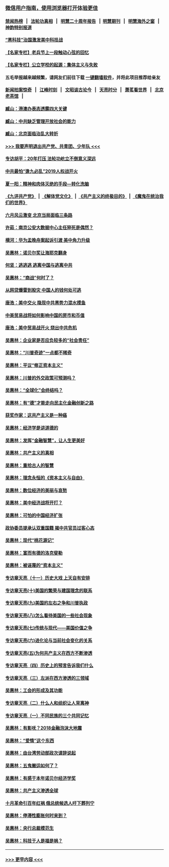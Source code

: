 ### [微信用户指南，使用浏览器打开体验更佳](https://github.com/gfw-breaker/banned-news1/blob/master/indexes/wechat-guide.md?t=0)
#### [禁闻热榜](热点新闻.md?t=0)  &nbsp;&nbsp;|&nbsp;&nbsp; [法轮功真相](https://github.com/gfw-breaker/truth/blob/master/README.md?t=0) &nbsp;&nbsp;|&nbsp;&nbsp; [明慧二十周年报告](https://github.com/gfw-breaker/mh-reports/blob/master/README.md?t=0) &nbsp;&nbsp;|&nbsp;&nbsp;[明慧期刊](https://github.com/gfw-breaker/mh-qikan) &nbsp;&nbsp;|&nbsp;&nbsp; [明慧海外之窗](https://github.com/gfw-breaker/mh-news/blob/master/README.md?t=0) &nbsp;&nbsp;|&nbsp;&nbsp; [神韵特别报道](https://github.com/gfw-breaker/mh-news/blob/master/shenyun.md?t=0)
#### [“黑科技”治国激发美中科技战](../pages/nsc423/n11638056.md?t=02041401) 
#### [【名家专栏】老兵节上一段触动心弦的回忆](../pages/nsc423/n11646016.md?t=02041401) 
#### [【名家专栏】公立学校的起源：集体主义与失败](../pages/nsc423/n11601833.md?t=02041401) 
#### 五毛举报越来越频繁，请网友们前往下载 [一键翻墙软件](https://github.com/gfw-breaker/ssr-accounts)，并将此项目推荐给亲友
#### [新闻拍案惊奇](https://github.com/gfw-breaker/banned-news1/blob/master/pages/link4.md) &nbsp;&nbsp;|&nbsp;&nbsp; [江峰时刻](https://github.com/gfw-breaker/banned-news1/blob/master/pages/link4.md) &nbsp;&nbsp;|&nbsp;&nbsp; [文昭谈古论今](https://github.com/gfw-breaker/banned-news1/blob/master/pages/link4.md) &nbsp;&nbsp;|&nbsp;&nbsp; [天亮时分](https://github.com/gfw-breaker/banned-news1/blob/master/pages/link4.md) &nbsp;&nbsp;|&nbsp;&nbsp; [萧茗看世界](https://github.com/gfw-breaker/banned-news1/blob/master/pages/link4.md) &nbsp;&nbsp;|&nbsp;&nbsp; [北京老茶馆](https://github.com/gfw-breaker/banned-news1/blob/master/pages/link4.md) &nbsp;&nbsp;|&nbsp;&nbsp; 
#### [臧山：港澳办表态透露四大关键](../pages/nsc423/n11421628.md?t=02041401) 
#### [臧山：中共缺乏管理开放社会的能力](../pages/nsc423/n11407457.md?t=02041401) 
#### [臧山：北京面临治乱大转折](../pages/nsc423/n11406895.md?t=02041401) 
#### [>>> 我要声明退出共产党、共青团、少年队 <<<](https://github.com/begood0513/goodnews/blob/master/quit/letter.md) 
#### [专访胡平：20年打压 法轮功屹立不倒意义深远](../pages/nsc423/n11398800.md?t=02041401) 
#### [中共最怕“逢九必乱”2019人权战开火](../pages/nsc423/n11385248.md?t=02041401) 
#### [夏一阳：精神和肉体灭绝的手段—转化洗脑](../pages/nsc423/n11368250.md?t=02041401) 
#### [《九评共产党》](https://github.com/begood0513/9ping.md/blob/master/README.md) &nbsp;|&nbsp; [《解体党文化》](../../../../jtdwh.md/blob/master/README.md)  &nbsp;|&nbsp; [《共产主义的终极目的》](../../../../gczydzjmd.md/blob/master/README.md) &nbsp;|&nbsp; [《魔鬼在统治我们的世界》](../../../../mgztzwmdsj.md/blob/master/README.md) 
#### [六月风云激变 北京当局面临三条路](../pages/nsc423/n11313668.md?t=02041401) 
#### [许茹：南京公安大数据中心主任猝死是偶然？](../pages/nsc423/n11064744.md?t=02041401) 
#### [横河：华为孟晚舟案起诉引渡 美中角力升级](../pages/nsc423/n11027230.md?t=02041401) 
#### [吴惠林：诺贝尔奖让海耶克翻身](../pages/nsc423/n10890049.md?t=02041401) 
#### [何坚：逃逃逃 逃离中国与逃离中共](../pages/nsc423/n10592891.md?t=02041401) 
#### [吴惠林：“商战”何时了？](../pages/nsc423/n10573558.md?t=02041401) 
#### [从网贷爆雷到股灾 中国人的钱何处可逃](../pages/nsc423/n10572800.md?t=02041401) 
#### [唐浩：美中交火 隐现中共黑势力混水摸鱼](../pages/nsc423/n10544040.md?t=02041401) 
#### [中美贸易战将如何影响中国的房市和币值](../pages/nsc423/n10543697.md?t=02041401) 
#### [唐浩：美中贸易战开火 烧出中共危机](../pages/nsc423/n10540126.md?t=02041401) 
#### [吴惠林：企业家是否应负较多的“社会责任”](../pages/nsc423/n10535022.md?t=02041401) 
#### [吴惠林：“川普奇迹”一点都不稀奇](../pages/nsc423/n10512808.md?t=02041401) 
#### [吴惠林：平议“修正资本主义”](../pages/nsc423/n10495724.md?t=02041401) 
#### [吴惠林：川普的外交政策可预测吗？](../pages/nsc423/n10462387.md?t=02041401) 
#### [吴惠林：“全球化”会终结吗？](../pages/nsc423/n10452838.md?t=02041401) 
#### [吴惠林：有“德”才能走向民主化金融创新之路](../pages/nsc423/n10432292.md?t=02041401) 
#### [获奖作家：这共产主义是一种癌](../pages/nsc423/n10431541.md?t=02041401) 
#### [吴惠林：经济学是讲道德的](../pages/nsc423/n10398014.md?t=02041401) 
#### [吴惠林：发挥“金融智慧”，让人生更美好](../pages/nsc423/n10375019.md?t=02041401) 
#### [吴惠林：共产主义的真相](../pages/nsc423/n10351394.md?t=02041401) 
#### [吴惠林：重拾古人的智慧](../pages/nsc423/n10337691.md?t=02041401) 
#### [吴惠林：理念永恒的《资本主义与自由》](../pages/nsc423/n10316274.md?t=02041401) 
#### [吴惠林：数位经济的美丽与哀愁](../pages/nsc423/n10292946.md?t=02041401) 
#### [吴惠林：美中经济战将开打？](../pages/nsc423/n10258825.md?t=02041401) 
#### [吴惠林：可怕的中国经济扩张](../pages/nsc423/n10219147.md?t=02041401) 
#### [政协委员提承认双重国籍 揭中共官员过客心态](../pages/nsc423/n10208809.md?t=02041401) 
#### [吴惠林：现代“桃花源记”](../pages/nsc423/n10185234.md?t=02041401) 
#### [吴惠林：富而有德的洛克斐勒](../pages/nsc423/n10142264.md?t=02041401) 
#### [吴惠林：被诬蔑的“资本主义”](../pages/nsc423/n10124816.md?t=02041401) 
#### [专访章天亮（十一）历史大戏 上天自有安排](../pages/nsc423/n10094905.md?t=02041401) 
#### [专访章天亮(十)美国的繁荣与建国理念的联系](../pages/nsc423/n10094899.md?t=02041401) 
#### [专访章天亮(九)美国的左右之争和川普执政](../pages/nsc423/n10094889.md?t=02041401) 
#### [专访章天亮(八)怎么看待美国的一些社会现象](../pages/nsc423/n10094857.md?t=02041401) 
#### [专访章天亮(七)传统与现代——美国价值之争](../pages/nsc423/n10093140.md?t=02041401) 
#### [专访章天亮(六)进化论与当前社会变化的关系](../pages/nsc423/n10092036.md?t=02041401) 
#### [专访章天亮(五)为何共产主义在西方不断渗透](../pages/nsc423/n10083620.md?t=02041401) 
#### [专访章天亮（四）历史上的预言告诉我们什么](../pages/nsc423/n10083606.md?t=02041401) 
#### [专访章天亮（三）左派在西方渗透的三领域](../pages/nsc423/n10081115.md?t=02041401) 
#### [吴惠林：工会的形成及其功能](../pages/nsc423/n10080633.md?t=02041401) 
#### [专访章天亮（二）什么人和组织让人背离神](../pages/nsc423/n10076637.md?t=02041401) 
#### [专访章天亮（一）不同民族的三个共同记忆](../pages/nsc423/n10074188.md?t=02041401) 
#### [吴惠林：有影呒？2018金融泡沫大地震](../pages/nsc423/n10040534.md?t=02041401) 
#### [吴惠林：“爱情”这个东西](../pages/nsc423/n10019423.md?t=02041401) 
#### [吴惠林：由台湾劳动部政次请辞说起](../pages/nsc423/n9979679.md?t=02041401) 
#### [吴惠林：五鬼搬运如何了？](../pages/nsc423/n9925338.md?t=02041401) 
#### [吴惠林：有感于本年诺贝尔经济学奖](../pages/nsc423/n9871883.md?t=02041401) 
#### [吴惠林：共产主义渗透全球](../pages/nsc423/n9812748.md?t=02041401) 
#### [十月革命引百年红祸 俄总统候选人吁下葬列宁](../pages/nsc423/n9810182.md?t=02041401) 
#### [吴惠林：停滞性膨胀何时来到？](../pages/nsc423/n9764136.md?t=02041401) 
#### [吴惠林：央行总裁模范生](../pages/nsc423/n9728134.md?t=02041401) 
#### [吴惠林：科技于人是福是祸？](../pages/nsc423/n9672982.md?t=02041401) 

----
#### [ >>> 更早内容 <<< ](../indexes/nsc423-earlier.md)
